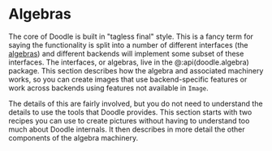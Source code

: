 # Algebras

The core of Doodle is built in "tagless final" style. This is a fancy term for saying the functionality is split into a number of different interfaces (the [algebras](../concepts/algebras.md)) and different backends will implement some subset of these interfaces. The interfaces, or algebras, live in the @:api(doodle.algebra) package. This section describes how the algebra and associated machinery works, so you can create images that use backend-specific features or work across backends using features not available in `Image`.

The details of this are fairly involved, but you do not need to understand the details to use the tools that Doodle provides. This section starts with two recipes you can use to create pictures without having to understand too much about Doodle internals. It then describes in more detail the other components of the algebra machinery.


